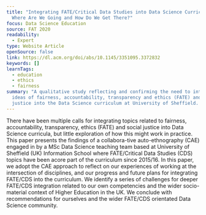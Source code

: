 ```yaml
---
title: "Integrating FATE/Critical Data Studies into Data Science Curricula:
  Where Are We Going and How Do We Get There?"
focus: Data Science Education
source: FAT 2020
readability:
  - Expert
type: Website Article
openSource: false
link: https://dl.acm.org/doi/abs/10.1145/3351095.3372832
keywords: []
learnTags:
  - education
  - ethics
  - fairness
summary: "A qualitative study reflecting and confirming the need to integrate
  ideas of fairness, accountability, transparency and ethics (FATE) and social
  justice into the Data Science curriculum at University of Sheffield. "
---
```

There have been multiple calls for integrating topics related to fairness, accountability, transparency, ethics (FATE) and social justice into Data Science curricula, but little exploration of how this might work in practice. This paper presents the findings of a collabora-tive auto-ethnography (CAE) engaged in by a MSc Data Science teaching team based at University of Sheffield (UK) Information School where FATE/Critical Data Studies (CDS) topics have been acore part of the curriculum since 2015/16. In this paper, we adopt the CAE approach to reflect on our experiences of working at the intersection of disciplines, and our progress and future plans for integrating FATE/CDS into the curriculum. We identify a series of challenges for deeper FATE/CDS integration related to our own competencies and the wider socio-material context of Higher Education in the UK. We conclude with recommendations for ourselves and the wider FATE/CDS orientated Data Science community.
